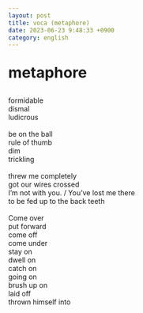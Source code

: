 ```yaml
---
layout: post
title: voca (metaphore)
date: 2023-06-23 9:48:33 +0900
category: english
---
```

<p style="font-size:30px;"><b> metaphore </b></p>
formidable
<br/>
dismal
<br/>
ludicrous
<br/>
<br/>
be on the ball
<br/>
rule of thumb
<br/>
dim
<br/>
trickling
<br/>
<br/>
threw me completely
<br/>
got our wires crossed
<br/>
I’m not with you. / You’ve lost me there
<br/>
to be fed up to the back teeth
<br/>
<br/>
Come over
<br/>
put forward
<br/>
come off
<br/>
come under
<br/>
stay on
<br/>
dwell on
<br/>
catch on
<br/>
going on
<br/>
brush up on
<br/>
laid off 
<br/>
thrown himself into
